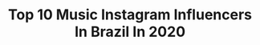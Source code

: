 ---
title: Top 10 Music Instagram Influencers In Brazil In 2020
description: >-
  Find top music Instagram influencers in Brazil in 2020. Most popular hashtags: #love #hair #style #hairstyle.
platform: Instagram
profiles:
  - username: "mariaclarajk"
    fullname: >-
      Maria Clara 💫
    location: "Brazil"
    followers: 6177
    engagement: 1810
    commentsToLikes: 0.182994
    id: ck5zu3blz1ltz0i143cwxg5om
    verified: false
    hashtags: "#summer, #photooftheday, #friends, #tudonosigilochallenge"
  - username: "guilherme_kmartins"
    fullname: >-
      GUIZINHO NA VOZ
    location: "Brazil"
    followers: 34146
    engagement: 795
    commentsToLikes: 0.054905
    id: ck0w1249qh6xd0i19pbr9fynb
    verified: false
    hashtags: "#dance, #passinho, #funk, #portaldadanca"
  - username: "sereia_literaria"
    fullname: >-
      🌻Letícia, 15y
    location: "Brazil"
    followers: 18075
    engagement: 1031
    commentsToLikes: 0.049590
    id: ck0ub0v23deyb0i19341sj80n
    verified: false
    hashtags: "#sereiaindica5, #batepapocomasereia, #tagliter, #papocomasereia"
  - username: "renatoshippee"
    fullname: >-
      Renato Shippee
    location: "Brazil"
    followers: 109861
    engagement: 933
    commentsToLikes: 0.030527
    id: ck8t3ure44kk30j78co17t0w8
    verified: false
    hashtags: "#style, #bodypositive, #peace, #boot"
  - username: "kecialopes_oficial"
    fullname: >-
      Kécia Lopes🔹️
    location: "Brazil"
    followers: 14631
    engagement: 892
    commentsToLikes: 1.684702
    id: ck8tazpd7tre50j785fqp9c54
    verified: false
    hashtags: "#esperanca, #musicacrista, #photo, #fotoeditor"
  - username: "amanda_lessa__"
    fullname: >-
      🦋 Amanda Lessa🎙
    location: "Brazil"
    followers: 6690
    engagement: 988
    commentsToLikes: 0.099348
    id: ck6ttrovzc81v0j71aahpj49o
    verified: false
    hashtags: ""
  - username: "felipebernardo7"
    fullname: >-
      Felipe Bernardo
    location: "Brazil"
    followers: 6690
    engagement: 1022
    commentsToLikes: 0.075658
    id: ck8tb9w97uux10j78mbfn22sa
    verified: false
    hashtags: "#sarrada, #style, #loja, #roupas"
  - username: "elisalves3012"
    fullname: >-
      Elis ♡
    location: "Brazil"
    followers: 9233
    engagement: 988
    commentsToLikes: 0.066102
    id: ck6ui223lcltg0j714ug36yk9
    verified: false
    hashtags: "#bielfaz23, #deus, #tmbt, #7deabril"
  - username: "isalopes2009"
    fullname: >-
      Adm pela mãe  @maria_lopes_703
    location: "Brazil"
    followers: 21672
    engagement: 495
    commentsToLikes: 0.065529
    id: ck0w70j7gb5gz0i198tjwqkp2
    verified: false
    hashtags: "#maisaperes, #thekidsuniverse, #minifashionista, #ensaiokids"
  - username: "saritalorena"
    fullname: >-
      YOUR FAV MAMI 🇧🇷
    location: "Brazil"
    followers: 39012
    engagement: 754
    commentsToLikes: 0.026465
    id: ck5c2gafcx7c30i111eq0xxdo
    verified: true
    hashtags: "#swipeleft, #linkinbio"
---